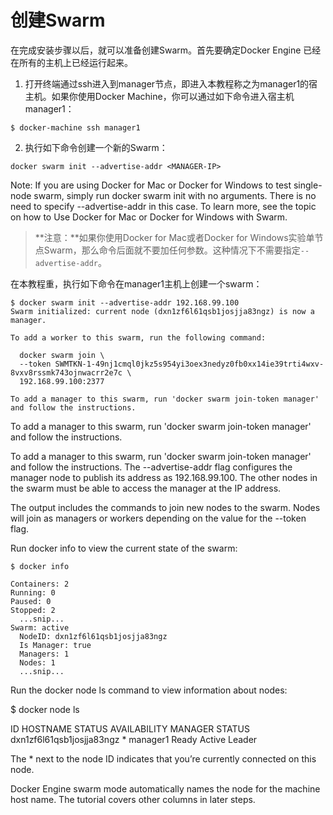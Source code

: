 # 创建Swarm

在完成安装步骤以后，就可以准备创建Swarm。首先要确定Docker Engine 已经在所有的主机上已经运行起来。

1. 打开终端通过ssh进入到manager节点，即进入本教程称之为manager1的宿主机。如果你使用Docker Machine，你可以通过如下命令进入宿主机manager1：

  ```
  $ docker-machine ssh manager1

  ```
2. 执行如下命令创建一个新的Swarm：

  ```
  docker swarm init --advertise-addr <MANAGER-IP>
  ```

  Note: If you are using Docker for Mac or Docker for Windows to test single-node swarm, simply run docker swarm init with no arguments. There is no need to specify --advertise-addr in this case. To learn more, see the topic on how to Use Docker for Mac or Docker for Windows with Swarm.
  
  > **注意：**如果你使用Docker for Mac或者Docker for Windows实验单节点Swarm，那么命令后面就不要加任何参数。这种情况下不需要指定`--advertise-addr`。

  在本教程重，执行如下命令在manager1主机上创建一个swarm：
  
  ```
  $ docker swarm init --advertise-addr 192.168.99.100
Swarm initialized: current node (dxn1zf6l61qsb1josjja83ngz) is now a manager.

To add a worker to this swarm, run the following command:

    docker swarm join \
    --token SWMTKN-1-49nj1cmql0jkz5s954yi3oex3nedyz0fb0xx14ie39trti4wxv-8vxv8rssmk743ojnwacrr2e7c \
    192.168.99.100:2377

To add a manager to this swarm, run 'docker swarm join-token manager' and follow the instructions.
  ```
  
To add a manager to this swarm, run 'docker swarm join-token manager' and follow the instructions.
 
  To add a manager to this swarm, run 'docker swarm join-token manager' and follow the instructions.
  The --advertise-addr flag configures the manager node to publish its address as 192.168.99.100. The other nodes in the swarm must be able to access the manager at the IP address.

  The output includes the commands to join new nodes to the swarm. Nodes will join as managers or workers depending on the value for the --token flag.

  Run docker info to view the current state of the swarm:
  
  ```
  $ docker info

  Containers: 2
  Running: 0
  Paused: 0
  Stopped: 2
    ...snip...
  Swarm: active
    NodeID: dxn1zf6l61qsb1josjja83ngz
    Is Manager: true
    Managers: 1
    Nodes: 1
    ...snip...
  ```
  Run the docker node ls command to view information about nodes:

$ docker node ls

ID                           HOSTNAME  STATUS  AVAILABILITY  MANAGER STATUS
dxn1zf6l61qsb1josjja83ngz *  manager1  Ready   Active        Leader

The * next to the node ID indicates that you’re currently connected on this node.

Docker Engine swarm mode automatically names the node for the machine host name. The tutorial covers other columns in later steps.